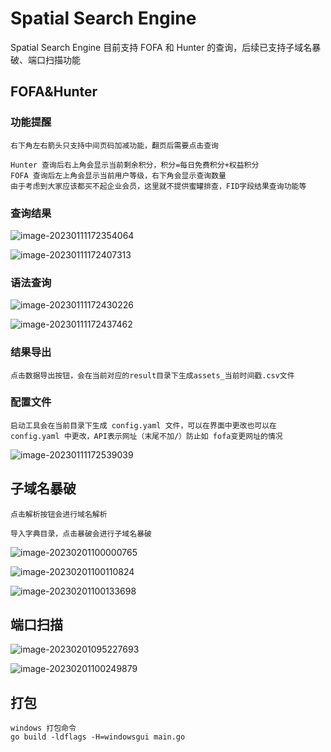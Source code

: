 # Spatial Search Engine

Spatial Search Engine 目前支持 FOFA 和 Hunter 的查询，后续已支持子域名暴破、端口扫描功能

## FOFA&Hunter

### 功能提醒

```
右下角左右箭头只支持中间页码加减功能，翻页后需要点击查询

Hunter 查询后右上角会显示当前剩余积分，积分=每日免费积分+权益积分
FOFA 查询后左上角会显示当前用户等级，右下角会显示查询数量
由于考虑到大家应该都买不起企业会员，这里就不提供蜜罐排查，FID字段结果查询功能等
```

### 查询结果

![image-20230111172354064](https://qwtd-image.oss-cn-hangzhou.aliyuncs.com/img/image-20230111172354064.png)

![image-20230111172407313](https://qwtd-image.oss-cn-hangzhou.aliyuncs.com/img/image-20230111172407313.png)

### 语法查询

![image-20230111172430226](https://qwtd-image.oss-cn-hangzhou.aliyuncs.com/img/image-20230111172430226.png)

![image-20230111172437462](https://qwtd-image.oss-cn-hangzhou.aliyuncs.com/img/image-20230111172437462.png)

### 结果导出

```
点击数据导出按钮，会在当前对应的result目录下生成assets_当前时间戳.csv文件
```

### 配置文件

```
启动工具会在当前目录下生成 config.yaml 文件，可以在界面中更改也可以在 config.yaml 中更改，API表示网址（末尾不加/）防止如 fofa变更网址的情况
```

![image-20230111172539039](https://qwtd-image.oss-cn-hangzhou.aliyuncs.com/img/image-20230111172539039.png)

## 子域名暴破

```
点击解析按钮会进行域名解析

导入字典目录，点击暴破会进行子域名暴破
```

![image-20230201100000765](https://qwtd-image.oss-cn-hangzhou.aliyuncs.com/img/image-20230201100000765.png)

![image-20230201100110824](https://qwtd-image.oss-cn-hangzhou.aliyuncs.com/img/image-20230201100110824.png)

![image-20230201100133698](https://qwtd-image.oss-cn-hangzhou.aliyuncs.com/img/image-20230201100133698.png)

## 端口扫描

![image-20230201095227693](https://qwtd-image.oss-cn-hangzhou.aliyuncs.com/img/image-20230201095227693.png)

![image-20230201100249879](https://qwtd-image.oss-cn-hangzhou.aliyuncs.com/img/image-20230201100249879.png)

## 打包

```
windows 打包命令
go build -ldflags -H=windowsgui main.go 
```

